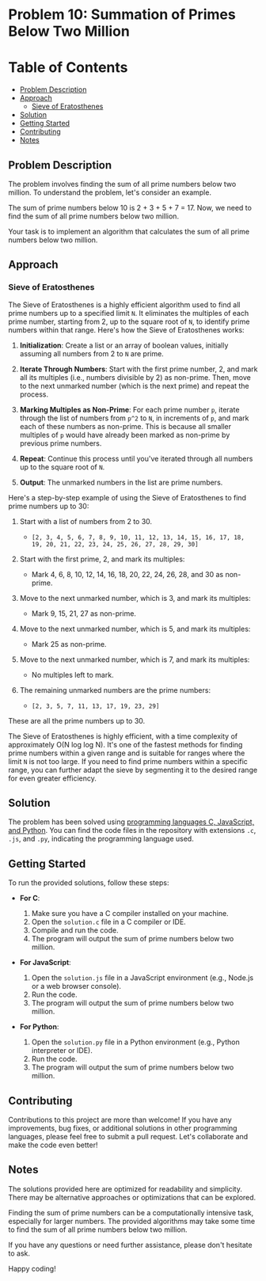 # Problem 10: Summation of Primes Below Two Million

# Table of Contents

- [Problem Description](#problem-description)
- [Approach](#approach)
	- [Sieve of Eratosthenes](#sieve-of-eratosthenes)
- [Solution](#solution)
- [Getting Started](#getting-started)
- [Contributing](#contributing)
- [Notes](#notes)

## Problem Description

The problem involves finding the sum of all prime numbers below two million. To understand the problem, let's consider an example.

The sum of prime numbers below 10 is 2 + 3 + 5 + 7 = 17. Now, we need to find the sum of all prime numbers below two million.

Your task is to implement an algorithm that calculates the sum of all prime numbers below two million.

## Approach
### Sieve of Eratosthenes
The Sieve of Eratosthenes is a highly efficient algorithm used to find all prime numbers up to a specified limit `N`. It eliminates the multiples of each prime number, starting from 2, up to the square root of `N`, to identify prime numbers within that range. Here's how the Sieve of Eratosthenes works:

1. **Initialization**: Create a list or an array of boolean values, initially assuming all numbers from 2 to `N` are prime.

2. **Iterate Through Numbers**: Start with the first prime number, 2, and mark all its multiples (i.e., numbers divisible by 2) as non-prime. Then, move to the next unmarked number (which is the next prime) and repeat the process.

3. **Marking Multiples as Non-Prime**: For each prime number `p`, iterate through the list of numbers from `p^2` to `N`, in increments of `p`, and mark each of these numbers as non-prime. This is because all smaller multiples of `p` would have already been marked as non-prime by previous prime numbers.

4. **Repeat**: Continue this process until you've iterated through all numbers up to the square root of `N`.

5. **Output**: The unmarked numbers in the list are prime numbers.

Here's a step-by-step example of using the Sieve of Eratosthenes to find prime numbers up to 30:

1. Start with a list of numbers from 2 to 30.
   - `[2, 3, 4, 5, 6, 7, 8, 9, 10, 11, 12, 13, 14, 15, 16, 17, 18, 19, 20, 21, 22, 23, 24, 25, 26, 27, 28, 29, 30]`

2. Start with the first prime, 2, and mark its multiples:
   - Mark 4, 6, 8, 10, 12, 14, 16, 18, 20, 22, 24, 26, 28, and 30 as non-prime.

3. Move to the next unmarked number, which is 3, and mark its multiples:
   - Mark 9, 15, 21, 27 as non-prime.

4. Move to the next unmarked number, which is 5, and mark its multiples:
   - Mark 25 as non-prime.

5. Move to the next unmarked number, which is 7, and mark its multiples:
   - No multiples left to mark.

6. The remaining unmarked numbers are the prime numbers:
   - `[2, 3, 5, 7, 11, 13, 17, 19, 23, 29]`

These are all the prime numbers up to 30.

The Sieve of Eratosthenes is highly efficient, with a time complexity of approximately O(N log log N). It's one of the fastest methods for finding prime numbers within a given range and is suitable for ranges where the limit `N` is not too large. If you need to find prime numbers within a specific range, you can further adapt the sieve by segmenting it to the desired range for even greater efficiency.

## Solution

The problem has been solved using [programming languages C, JavaScript, and Python](./). You can find the code files in the repository with extensions `.c`, `.js`, and `.py`, indicating the programming language used.

## Getting Started

To run the provided solutions, follow these steps:

- **For C**:
  1. Make sure you have a C compiler installed on your machine.
  2. Open the `solution.c` file in a C compiler or IDE.
  3. Compile and run the code.
  4. The program will output the sum of prime numbers below two million.

- **For JavaScript**:
  1. Open the `solution.js` file in a JavaScript environment (e.g., Node.js or a web browser console).
  2. Run the code.
  3. The program will output the sum of prime numbers below two million.

- **For Python**:
  1. Open the `solution.py` file in a Python environment (e.g., Python interpreter or IDE).
  2. Run the code.
  3. The program will output the sum of prime numbers below two million.

## Contributing

Contributions to this project are more than welcome! If you have any improvements, bug fixes, or additional solutions in other programming languages, please feel free to submit a pull request. Let's collaborate and make the code even better!

## Notes

The solutions provided here are optimized for readability and simplicity. There may be alternative approaches or optimizations that can be explored.

Finding the sum of prime numbers can be a computationally intensive task, especially for larger numbers. The provided algorithms may take some time to find the sum of all prime numbers below two million.

If you have any questions or need further assistance, please don't hesitate to ask.

Happy coding!

